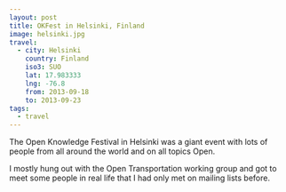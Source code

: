 ```yaml
---
layout: post
title: OKFest in Helsinki, Finland
image: helsinki.jpg
travel:
  - city: Helsinki
    country: Finland
    iso3: SUO
    lat: 17.983333
    lng: -76.8
    from: 2013-09-18
    to: 2013-09-23
tags:
  - travel
---
```


The Open Knowledge Festival in Helsinki was a giant event with lots of people from all around the world and on all topics Open.

I mostly hung out with the Open Transportation working group and got to meet some people in real life that I had only met on mailing lists before.